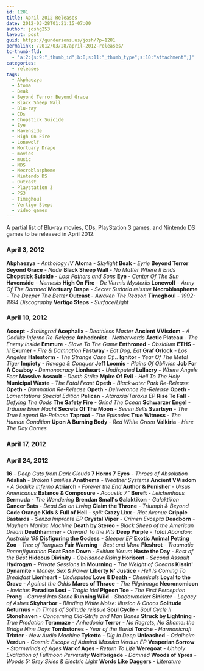 ```yaml
---
id: 1281
title: April 2012 Releases
date: 2012-03-28T01:21:15-07:00
author: joshg253
layout: post
guid: https://gundersons.us/josh/?p=1281
permalink: /2012/03/28/april-2012-releases/
tc-thumb-fld:
  - 'a:2:{s:9:"_thumb_id";b:0;s:11:"_thumb_type";s:10:"attachment";}'
categories:
  - releases
tags:
  - Akphaezya
  - Atoma
  - Beak
  - Beyond Terror Beyond Grace
  - Black Sheep Wall
  - Blu-ray
  - CDs
  - Chopstick Suicide
  - Eye
  - Havenside
  - High On Fire
  - Lonewolf
  - Mortuary Drape
  - movies
  - music
  - NDS
  - Necroblaspheme
  - Nintendo DS
  - Outcast
  - Playstation 3
  - PS3
  - Timeghoul
  - Vertigo Steps
  - video games
---
```

A partial list of Blu-ray movies, CDs, PlayStation 3 games, and Nintendo DS games to be released in April 2012.
<!--more-->

<h3>April 3, 2012</h3>

<strong>Akphaezya</strong> - <em>Anthology IV</em>
<strong>Atoma</strong> - <em>Skylight</em>
<strong>Beak</strong> - <em>Eyrie</em>
<strong>Beyond Terror Beyond Grace</strong> - <em>Nadir</em>
<strong>Black Sheep Wall</strong> - <em>No Matter Where It Ends</em>
<strong>Chopstick Suicide</strong> - <em>Lost Fathers and Sons</em>
<strong>Eye</strong> - <em>Center Of The Sun</em>
<strong>Havenside</strong> - <em>Nemesis</em>
<strong>High On Fire</strong> - <em>De Vermis Mysteriis</em>
<strong>Lonewolf</strong> - <em>Army Of The Damned</em>
<strong>Mortuary Drape</strong> - <em>Secret Sudaria reissue</em>
<strong>Necroblaspheme</strong> - <em>The Deeper The Better</em>
<strong>Outcast</strong> - <em>Awaken The Reason</em>
<strong>Timeghoul</strong> - <em>1992-1994 Discography</em>
<strong>Vertigo Steps</strong> - <em>Surface/Light</em>

<h3>April 10, 2012</h3>

<strong>Accept</strong> - <em>Stalingrad</em>
<strong>Acephalix</strong> - <em>Deathless Master</em>
<strong>Ancient VVisdom</strong> - <em>A Godlike Inferno Re-Release</em>
<strong>Anhedonist</strong> - <em>Netherwards</em>
<strong>Arctic Plateau</strong> - <em>The Enemy Inside</em>
<strong>Emmure</strong> - <em>Slave To The Game</em>
<strong>Enthroned</strong> - <em>Obsidium</em>
<strong>ETHS</strong> - <em>III</em>
<strong>Exumer</strong> - <em>Fire &amp; Damnation</em>
<strong>Fastway</strong> - <em>Eat Dog, Eat</em>
<strong>Graf Orlock</strong> - <em>Los Angeles</em>
<strong>Halestorm</strong> - <em>The Strange Case Of...</em>
<strong>Ignitor</strong> - <em>Year Of The Metal Tiger</em>
<strong>Impiety</strong> - <em>Ravage &amp; Conquer</em>
<strong>Jeff Loomis</strong> - <em>Plains Of Oblivion</em>
<strong>Job For A Cowboy</strong> - <em>Demonocracy</em>
<strong>Lionheart</strong> - <em>Undisputed</em>
<strong>Lullacry</strong> - <em>Where Angels Fear</em>
<strong>Massive Assault</strong> - <em>Death Strike</em>
<strong>Mpire Of Evil</strong> - <em>Hell To The Holy</em>
<strong>Municipal Waste</strong> - <em>The Fatal Feast</em>
<strong>Opeth</strong> - <em>Blackwater Park Re-Release</em>
<strong>Opeth</strong> - <em>Damnation Re-Release</em>
<strong>Opeth</strong> - <em>Deliverance Re-Release</em>
<strong>Opeth</strong> - <em>Lamentations Special Edition</em>
<strong>Pelican</strong> - <em>Ataraxia/Taraxis EP</em>
<strong>Rise To Fall</strong> - <em>Defying The Gods</em>
<strong>The Safety Fire</strong> - <em>Grind The Ocean</em>
<strong>Schwarzer Engel</strong> - <em>Träume Einer Nacht</em>
<strong>Secrets Of The Moon</strong> - <em>Seven Bells</em>
<strong>Svartsyn</strong> - <em>The True Legend Re-Release</em>
<strong>Taproot</strong> - <em>The Episodes</em>
<strong>True Witness</strong> - <em>The Human Condition</em>
<strong>Upon A Burning Body</strong> - <em>Red White Green</em>
<strong>Valkiria</strong> - <em>Here The Day Comes</em>

<h3>April 17, 2012</h3>

<h3>April 24, 2012</h3>

<strong>16</strong> - <em>Deep Cuts from Dark Clouds</em>
<strong>7 Horns 7 Eyes</strong> - <em>Throes of Absolution</em>
<strong>Adaliah</strong> - <em>Broken Families</em>
<strong>Anathema</strong> - <em>Weather Systems</em>
<strong>Ancient VVisdom</strong> - <em>A Godlike Inferno</em>
<strong>Atriarch</strong> - <em>Forever the End</em>
<strong>Author &amp; Punisher</strong> - <em>Ursus Americanus</em>
<strong>Balance &amp; Composure</strong> - <em>Acoustic 7"</em>
<strong>Bereft</strong> - <em>Leichenhaus</em>
<strong>Bermuda</strong> - <em>The Wandering</em>
<strong>Brendan Small's Galaktikon</strong> - <em>Galaktikon</em>
<strong>Cancer Bats</strong> - <em>Dead Set on Living</em>
<strong>Claim the Throne</strong> - <em>Triumph &amp; Beyond</em>
<strong>Code Orange Kids</strong> &amp; <strong>Full of Hell</strong> - <em>split</em>
<strong>Crazy Lixx</strong> - <em>Riot Avenue</em>
<strong>Cripple Bastards</strong> - <em>Senza Impronte EP</em>
<strong>Crystal Viper</strong> - <em>Crimen Excepta</em>
<strong>Deadborn</strong> - <em>Mayhem Maniac Machine</em>
<strong>Death by Stereo</strong> - <em>Black Sheep of the American Dream</em>
<strong>Deathhammer</strong> - <em>Onward To the Pits</em>
<strong>Deep Purple</strong> - <em>Total Abandon: Australia '99</em>
<strong>Disfiguring the Godess</strong> - <em>Sleeper EP</em>
<strong>Exotic Animal Petting Zoo</strong> - <em>Tree of Tongues</em>
<strong>Fair Warning</strong> - <em>Best and More</em>
<strong>Fleshrot</strong> - <em>Traumatic Reconfiguration</em>
<strong>Float Face Down</strong> - <em>Exitium Verum</em>
<strong>Haste the Day</strong> - <em>Best of the Best</em>
<strong>Hideous Divinity</strong> - <em>Obeisance Rising</em>
<strong>Horisont</strong> - <em>Second Assault</em>
<strong>Hydrogyn</strong> - <em>Private Sessions</em>
<strong>In Mourning</strong> - <em>The Weight of Oceans</em>
<strong>Kissin' Dynamite</strong> - <em>Money, Sex &amp; Power</em>
<strong>Liberty N' Justice</strong> - <em>Hell Is Coming To Breakfast</em>
<strong>Lionheart</strong> - <em>Undisputed</em>
<strong>Love &amp; Death</strong> - <em>Chemicals</em>
<strong>Loyal to the Grave</strong> - <em>Against the Odds</em>
<strong>Mares of Thrace</strong> - <em>The Pilgrimage</em>
<strong>Necronomicon</strong> - <em>Invictus</em>
<strong>Paradise Lost</strong> - <em>Tragic Idol</em>
<strong>Pigeon Toe</strong> - <em>The First Perception</em>
<strong>Prong</strong> - <em>Carved Into Stone</em>
<strong>Running Wild</strong> - <em>Shadowmaker</em>
<strong>Sinister</strong> - <em>Legacy of Ashes</em>
<strong>Skyharbor</strong> - <em>Blinding White Noise: Illusion &amp; Chaos</em>
<strong>Solitude Aeturnus</strong> - <em>In Times of Solitude reissue</em>
<strong>Soul Cycle</strong> - <em>Soul Cycle II</em>
<strong>Stonehaven</strong> - <em>Concerning Old-Strife and Man Banes</em>
<strong>Struck by Lightning</strong> - <em>True Predation</em>
<strong>Teramaze</strong> - <em>Anhedonia</em>
<strong>Terror</strong> - <em>No Regrets, No Shame: the Bridge Nine Days</em>
<strong>Tombstones</strong> - <em>Year of the Burial</em>
<strong>Torche</strong> - <em>Harmonicraft</em>
<strong>Trixter</strong> - <em>New Audio Machine</em>
<strong>Tyketto</strong> - <em>Dig In Deep</em>
<strong>Unleashed</strong> - <em>Odalheim</em>
<strong>Verdun</strong> - <em>Cosmic Escape of Admiral Masuka Verdun EP</em>
<strong>Vesperian Sorrow</strong> - <em>Stormwinds of Ages</em>
<strong>War of Ages</strong> - <em>Return To Life</em>
<strong>Weregoat</strong> - <em>Unholy Exaltation of Fullmoon Perversity</em>
<strong>Wolfbrigade</strong> - <em>Damned</em>
<strong>Woods of Ypres</strong> - <em>Woods 5: Grey Skies &amp; Electric Light</em>
<strong>Words Like Daggers</strong> - <em>Literature</em>